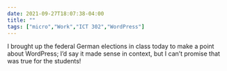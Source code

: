 ```yaml
---
date: 2021-09-27T18:07:38-04:00
title: ""
tags: ["micro","Work","ICT 302","WordPress"]
---
```

I brought up the federal German elections in class today to make a point about WordPress; I’d say it made sense in context, but I can’t promise that was true for the students!
